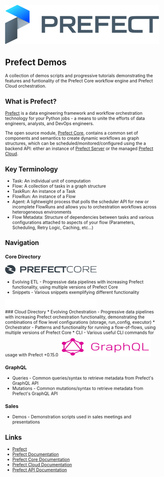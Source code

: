 ![Prefect Logo](/images/prefect-logo-full-gradient.svg)
# Prefect Demos
A collection of demos scripts and progressive tutorials demonstrating the features and funtionality of the Prefect Core workflow engine and Prefect Cloud orchestration.

## What is Prefect?
[Prefect](http://prefect.io) is a data engineering framework and workflow orchestration technology for your Python jobs - a means to unite the efforts of data engineers, analysts, and DevOps engineers.

The open source module, [Prefect Core](https://github.com/PrefectHQ/prefect), contains a common set of components and semantics to create dynamic workflows as graph structures, which can be scheduled/monitored/configured using the a backend API: either an instance of [Prefect Server](https://docs.prefect.io/orchestration/server/overview.html) or the managed [Prefect Cloud](https://cloud.prefect.io). 

## Key Terminology
* Task: An individual unit of computation
* Flow: A collection of tasks in a graph structure
* TaskRun: An instance of a Task
* FlowRun: An instance of a Flow
* Agent: A lightweight process that polls the scheduler API for new or incomplete FlowRuns and allows you to orchestration workflows across heterogeneous environments
* Flow Metadata: Structure of dependencies between tasks and various configurations attached to aspects of your flow (Parameters, Scheduling, Retry Logic, Caching, etc...)

## Navigation
### Core Directory
<img src="/images/prefect-core-logo.svg" alt="drawing" width="300" height="30"/>

* Evolving ETL - Progressive data pipelines with increasing Prefect functionality, using multiple versions of Prefect Core
* Snippets - Various snippets exemplifying different functionality


<img src="/images/prefect-cloud-logo-white.f7c8b5e3.svg" alt="drawing" width="300" height="30"/>
<br/>
### Cloud Directory
* Evolving Orchestration - Progressive data pipelines with increasing Prefect orchestration functionality, demonstrating the combinations of flow level configurations (storage, run_config, executor)
* Orchestrator - Patterns and functionality for running a flow-of-flows, using multiple versions of Prefect Core
* CLI - Various useful CLI commands for usage with Prefect +0.15.0


<img src="/images/graphql_logo.png" alt="drawing" width="300" height="70"/>

### GraphQL
* Queries - Common queries/syntax to retrieve metadata from Prefect's GraphQL API
* Mutations - Common mutations/syntax to retrieve metadata from Prefect's GraphQL API


### Sales
* Demos - Demonstration scripts used in sales meetings and presentations

## Links
* [Prefect](http://prefect.io)
* [Prefect Documentation](http://docs.prefect.io)
* [Prefect Core Documentation](https://docs.prefect.io/core/)
* [Prefect Cloud Documentation](https://docs.prefect.io/orchestration/)
* [Prefect API Documentation](https://docs.prefect.io/api/latest/)
